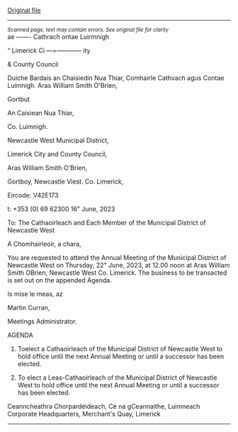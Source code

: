 [Original file](https://www.limerick.ie/sites/default/files/media/documents/2023-06/00-Agenda-Annual-Meeting-of-the-Municipal-District-of-Newcastle-West-22nd-June-2023.pdf)

---
*<small>Scanned page, text may contain errors. See original file for clarity</small>*  
ae ——- Cathrach
ontae Luirmnigh

“ Limerick Ci
—=———— ity

& County Council

Duiche Bardais an Chaisiedin Nua Thiar,
Comhairle Cathvach agus Contae Luimnigh.
Aras William Smith O'Brien,

Gortbut

An Caisiean Nua Thiar,

Co. Luimnigh.

Newcastle West Municipal District,

Limerick City and County Council,

Aras William Smith O'Brien,

Gortboy,
Newcastle Viest.
Co. Limerick,

Eircode: V42E173

t: +353 (0) 69 62300
16" June, 2023

To: The Cathaoirleach and Each Member of the Municipal District of Newcastle West

A Chomhairleoir, a chara,

You are requested to attend the Annual Meeting of the Municipal District of Newcastle West
on Thursday, 22" June, 2023, at 12.00 noon at Aras William Smith OBrien, Newcastle West
Co. Limerick. The business to be transacted is set out on the appended Agenda.

Is mise le meas,
az

Martin Curran,

Meetings Administrator.

AGENDA

1. Toelect a Cathaoirleach of the Municipal District of Newcastle West to hold office until
the next Annual Meeting or until a successor has been elected.

2. To elect a Leas-Cathaoirleach of the Municipal District of Newcastle West to hold
office until the next Annual Meeting or until a successor has been elected.

Ceanncheathra Chorpardéideach, Cé na gCeannaithe, Luimneach
Corporate Headquarters, Merchant's Quay, Limerick


---
